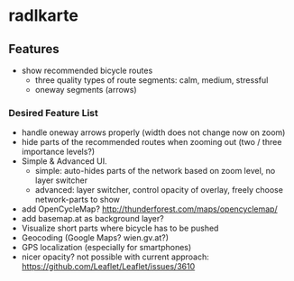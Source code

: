 # radlkarte

## Features

- show recommended bicycle routes
  - three quality types of route segments: calm, medium, stressful
  - oneway segments (arrows)


### Desired Feature List
- handle oneway arrows properly (width does not change now on zoom)
- hide parts of the recommended routes when zooming out (two / three importance levels?)
- Simple & Advanced UI.
  - simple: auto-hides parts of the network based on zoom level, no layer switcher
  - advanced: layer switcher, control opacity of overlay, freely choose network-parts to show
- add OpenCycleMap? http://thunderforest.com/maps/opencyclemap/
- add basemap.at as background layer?
- Visualize short parts where bicycle has to be pushed
- Geocoding (Google Maps? wien.gv.at?)
- GPS localization (especially for smartphones)
- nicer opacity? not possible with current approach: https://github.com/Leaflet/Leaflet/issues/3610
